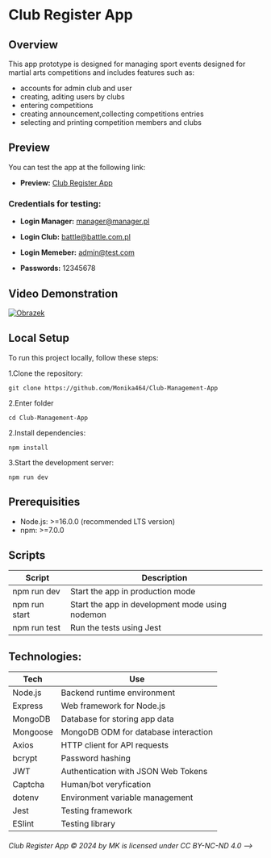# Club Register App

## Overview

This app prototype is designed for managing sport events designed for martial arts competitions and includes features such as:

- accounts for admin club and user
- creating, aditing users by clubs
- entering competitions
- creating announcement,collecting competitions entries
- selecting and printing competition members and clubs

## Preview

You can test the app at the following link:

- **Preview:** [Club Register App](https://clubsregister.onrender.com/)

### Credentials for testing:

- **Login Manager:** manager@manager.pl
- **Login Club:** battle@battle.com.pl
- **Login Memeber:** admin@test.com

- **Passwords:** 12345678

## Video Demonstration

[![Obrazek](https://firebasestorage.googleapis.com/v0/b/my-dojo-web.appspot.com/o/git-pictures%2FEventManagement.png?alt=media&token=fa448040-dff4-47a6-b5bc-4347c41784a18)](https://vimeo.com/1041228725?share=copy#t=0)

## Local Setup

To run this project locally, follow these steps:

1.Clone the repository:

```
git clone https://github.com/Monika464/Club-Management-App
```

2.Enter folder

```
cd Club-Management-App
```

2.Install dependencies:

```
npm install
```

3.Start the development server:

```
npm run dev
```

## Prerequisities

- Node.js: >=16.0.0 (recommended LTS version)
- npm: >=7.0.0

## Scripts

| Script        | Description                                     |
| ------------- | ----------------------------------------------- |
| npm run dev   | Start the app in production mode                |
| npm run start | Start the app in development mode using nodemon |
| npm run test  | Run the tests using Jest                        |

## Technologies:

| Tech     | Use                                  |
| -------- | ------------------------------------ |
| Node.js  | Backend runtime environment          |
| Express  | Web framework for Node.js            |
| MongoDB  | Database for storing app data        |
| Mongoose | MongoDB ODM for database interaction |
| Axios    | HTTP client for API requests         |
| bcrypt   | Password hashing                     |
| JWT      | Authentication with JSON Web Tokens  |
| Captcha  | Human/bot veryfication               |
| dotenv   | Environment variable management      |
| Jest     | Testing framework                    |
| ESlint   | Testing library                      |

###### Club Register App © 2024 by MK is licensed under CC BY-NC-ND 4.0 -->
